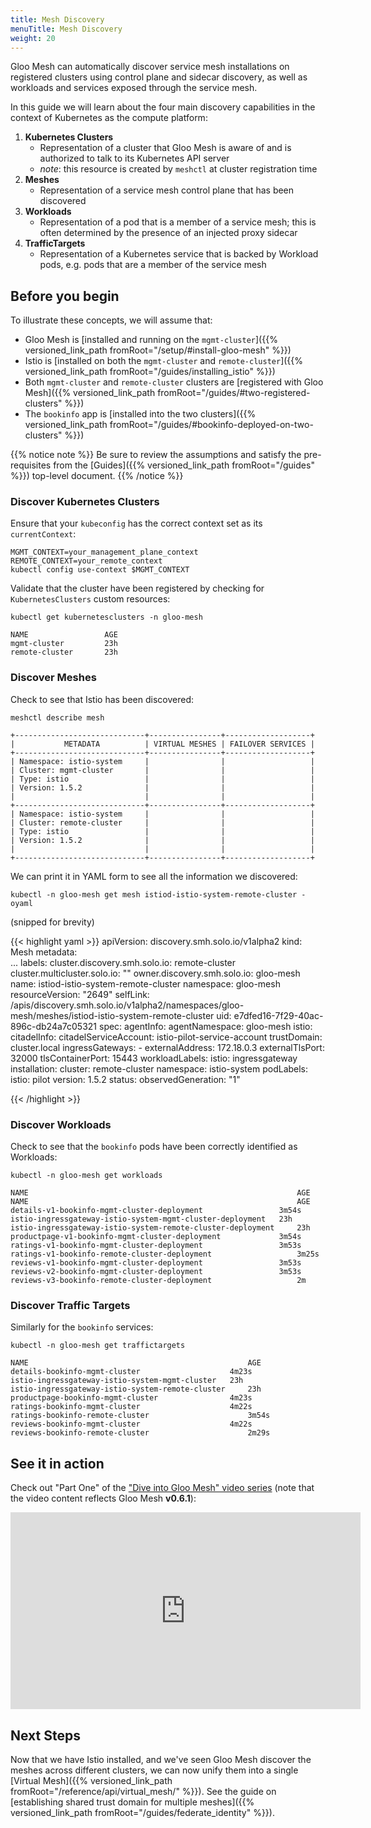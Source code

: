 ```yaml
---
title: Mesh Discovery
menuTitle: Mesh Discovery
weight: 20
---
```


Gloo Mesh can automatically discover service mesh installations on registered clusters using control plane and sidecar discovery, as well as workloads and services exposed through the service mesh.

In this guide we will learn about the four main discovery capabilities in the context of Kubernetes as the compute platform:

1. **Kubernetes Clusters**
    - Representation of a cluster that Gloo Mesh is aware of and is authorized to talk to its Kubernetes API server
    - *note*: this resource is created by `meshctl` at cluster registration time
2. **Meshes**
    - Representation of a service mesh control plane that has been discovered 
3. **Workloads**
    - Representation of a pod that is a member of a service mesh; this is often determined by the presence of an injected proxy sidecar
4. **TrafficTargets**
    - Representation of a Kubernetes service that is backed by Workload pods, e.g. pods that are a member of the service mesh


## Before you begin
To illustrate these concepts, we will assume that:

* Gloo Mesh is [installed and running on the `mgmt-cluster`]({{% versioned_link_path fromRoot="/setup/#install-gloo-mesh" %}})
* Istio is [installed on both the `mgmt-cluster` and `remote-cluster`]({{% versioned_link_path fromRoot="/guides/installing_istio" %}})
* Both `mgmt-cluster` and `remote-cluster` clusters are [registered with Gloo Mesh]({{% versioned_link_path fromRoot="/guides/#two-registered-clusters" %}})
* The `bookinfo` app is [installed into the two clusters]({{% versioned_link_path fromRoot="/guides/#bookinfo-deployed-on-two-clusters" %}})


{{% notice note %}}
Be sure to review the assumptions and satisfy the pre-requisites from the [Guides]({{% versioned_link_path fromRoot="/guides" %}}) top-level document.
{{% /notice %}}

### Discover Kubernetes Clusters

Ensure that your `kubeconfig` has the correct context set as its `currentContext`:

```shell
MGMT_CONTEXT=your_management_plane_context
REMOTE_CONTEXT=your_remote_context
kubectl config use-context $MGMT_CONTEXT
```

Validate that the cluster have been registered by checking for `KubernetesClusters` custom resources:

```shell
kubectl get kubernetesclusters -n gloo-mesh
```

```shell
NAME                 AGE
mgmt-cluster         23h
remote-cluster       23h
```

### Discover Meshes

Check to see that Istio has been discovered:

```shell
meshctl describe mesh
```

```
+-----------------------------+----------------+-------------------+
|           METADATA          | VIRTUAL MESHES | FAILOVER SERVICES |
+-----------------------------+----------------+-------------------+
| Namespace: istio-system     |                |                   |
| Cluster: mgmt-cluster       |                |                   |
| Type: istio                 |                |                   |
| Version: 1.5.2              |                |                   |
|                             |                |                   |
+-----------------------------+----------------+-------------------+
| Namespace: istio-system     |                |                   |
| Cluster: remote-cluster     |                |                   |
| Type: istio                 |                |                   |
| Version: 1.5.2              |                |                   |
|                             |                |                   |
+-----------------------------+----------------+-------------------+
```

We can print it in YAML form to see all the information we discovered:

```shell
kubectl -n gloo-mesh get mesh istiod-istio-system-remote-cluster -oyaml
```

(snipped for brevity)

{{< highlight yaml >}}
apiVersion: discovery.smh.solo.io/v1alpha2
kind: Mesh
metadata:  
  ... 
  labels:
    cluster.discovery.smh.solo.io: remote-cluster
    cluster.multicluster.solo.io: ""
    owner.discovery.smh.solo.io: gloo-mesh
  name: istiod-istio-system-remote-cluster
  namespace: gloo-mesh
  resourceVersion: "2649"
  selfLink: /apis/discovery.smh.solo.io/v1alpha2/namespaces/gloo-mesh/meshes/istiod-istio-system-remote-cluster
  uid: e7dfed16-7f29-40ac-896c-db24a7c05321
spec:
  agentInfo:
    agentNamespace: gloo-mesh
  istio:
    citadelInfo:
      citadelServiceAccount: istio-pilot-service-account
      trustDomain: cluster.local
    ingressGateways:
    - externalAddress: 172.18.0.3
      externalTlsPort: 32000
      tlsContainerPort: 15443
      workloadLabels:
        istio: ingressgateway
    installation:
      cluster: remote-cluster
      namespace: istio-system
      podLabels:
        istio: pilot
      version: 1.5.2
status:
  observedGeneration: "1"

{{< /highlight >}}

### Discover Workloads

Check to see that the `bookinfo` pods have been correctly identified as Workloads:

```shell
kubectl -n gloo-mesh get workloads
```

```
NAME                                                            AGE
NAME                                                            AGE
details-v1-bookinfo-mgmt-cluster-deployment                 3m54s
istio-ingressgateway-istio-system-mgmt-cluster-deployment   23h
istio-ingressgateway-istio-system-remote-cluster-deployment     23h
productpage-v1-bookinfo-mgmt-cluster-deployment             3m54s
ratings-v1-bookinfo-mgmt-cluster-deployment                 3m53s
ratings-v1-bookinfo-remote-cluster-deployment                   3m25s
reviews-v1-bookinfo-mgmt-cluster-deployment                 3m53s
reviews-v2-bookinfo-mgmt-cluster-deployment                 3m53s
reviews-v3-bookinfo-remote-cluster-deployment                   2m
```

### Discover Traffic Targets

Similarly for the `bookinfo` services:

```shell
kubectl -n gloo-mesh get traffictargets
```

```
NAME                                                 AGE
details-bookinfo-mgmt-cluster                    4m23s
istio-ingressgateway-istio-system-mgmt-cluster   23h
istio-ingressgateway-istio-system-remote-cluster     23h
productpage-bookinfo-mgmt-cluster                4m23s
ratings-bookinfo-mgmt-cluster                    4m22s
ratings-bookinfo-remote-cluster                      3m54s
reviews-bookinfo-mgmt-cluster                    4m22s
reviews-bookinfo-remote-cluster                      2m29s
```

## See it in action

Check out "Part One" of the ["Dive into Gloo Mesh" video series](https://www.youtube.com/watch?v=4sWikVELr5M&list=PLBOtlFtGznBjr4E9xYHH9eVyiOwnk1ciK)
(note that the video content reflects Gloo Mesh <b>v0.6.1</b>):

<iframe width="560" height="315" src="https://www.youtube.com/embed/4sWikVELr5M" frameborder="0" allow="accelerometer; autoplay; encrypted-media; gyroscope; picture-in-picture" allowfullscreen></iframe>

## Next Steps

Now that we have Istio installed, and we've seen Gloo Mesh discover the meshes across different clusters, we can now unify them into a single [Virtual Mesh]({{% versioned_link_path fromRoot="/reference/api/virtual_mesh/" %}}). See the guide on [establishing shared trust domain for multiple meshes]({{% versioned_link_path fromRoot="/guides/federate_identity" %}}).
